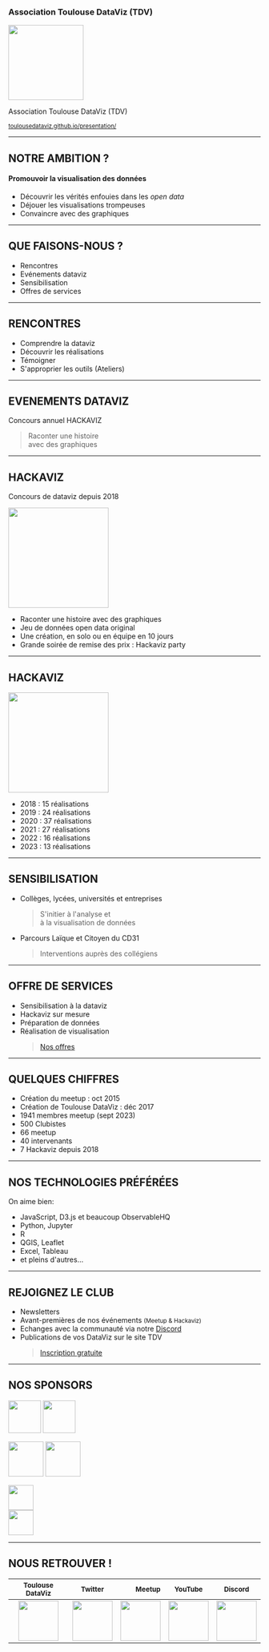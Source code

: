 ### Association Toulouse DataViz (TDV)

<img width="150" src="https://toulousedataviz.github.io/presentation/image/Logo_TDV_5.jpg" style="border:0;box-shadow:none">

Association Toulouse DataViz (TDV)

<small>[toulousedataviz.github.io/presentation/](https://toulousedataviz.github.io/presentation/)</small>

---

## NOTRE AMBITION ?

#### Promouvoir la visualisation des données

- Découvrir les vérités enfouies dans les _open data_
- Déjouer les visualisations trompeuses
- Convaincre avec des graphiques

---

## QUE FAISONS-NOUS ?

- Rencontres
- Evénements dataviz
- Sensibilisation
- Offres de services

---

## RENCONTRES

- Comprendre la dataviz
- Découvrir les réalisations
- Témoigner
- S'approprier les outils (Ateliers)

---

## EVENEMENTS DATAVIZ

Concours annuel HACKAVIZ

> Raconter une histoire <br/>avec des graphiques

---

## HACKAVIZ

Concours de dataviz depuis 2018

<img height="200" src="https://toulousedataviz.github.io/presentation/image/logo_hackaviz_site.jpg" style="border:0;box-shadow:none"><br>

- Raconter une histoire avec des graphiques
- Jeu de données open data original
- Une création, en solo ou en équipe en 10 jours
- Grande soirée de remise des prix : Hackaviz party

---

## HACKAVIZ

<img height="200" src="https://toulousedataviz.github.io/presentation/image/logo_hackaviz_site.jpg" style="border:0;box-shadow:none"><br>

- 2018 : 15 réalisations
- 2019 : 24 réalisations
- 2020 : 37 réalisations
- 2021 : 27 réalisations
- 2022 : 16 réalisations
- 2023 : 13 réalisations

---

## SENSIBILISATION

- Collèges, lycées, universités et entreprises
  > S'initier à l'analyse et <br/> à la visualisation de données
- Parcours Laïque et Citoyen du CD31
  > Interventions auprès des collégiens 

---

## OFFRE DE SERVICES

- Sensibilisation à la dataviz
- Hackaviz sur mesure
- Préparation de données
- Réalisation de visualisation
  > [Nos offres](https://toulouse-dataviz.fr/offres)

---

## QUELQUES CHIFFRES

- Création du meetup : oct 2015
- Création de Toulouse DataViz : déc 2017
- 1941 membres meetup (sept 2023)
- 500 Clubistes
- 66 meetup
- 40 intervenants
- 7 Hackaviz depuis 2018

---

## NOS TECHNOLOGIES PRÉFÉRÉES

On aime bien:

- JavaScript, D3.js et beaucoup ObservableHQ
- Python, Jupyter
- R
- QGIS, Leaflet
- Excel, Tableau
- et pleins d'autres...

---

## REJOIGNEZ LE CLUB

- Newsletters
- Avant-premières de nos événements <small>(Meetup & Hackaviz)</small>
- Echanges avec la communauté via notre [Discord](https://discord.gg/Ch23qScbpc)
- Publications de vos DataViz sur le site TDV
  > [Inscription gratuite](https://toulouse-dataviz.us20.list-manage.com/subscribe?u=6d06abd4e903b49060d162a89&id=31bc433cb4)

---

## NOS SPONSORS

[<img height="65" src="https://toulousedataviz.github.io/presentation/image/cleverAge.png" style="border:0;box-shadow:none">](https://www.clever-age.com/fr/)
[<img height="65" src="https://toulousedataviz.github.io/presentation/image/vectorInformatikGmbH_logo.svg" style="border:0;box-shadow:none">](https://www.vector.com/fr/fr/)

[<img height="70" src="https://toulousedataviz.github.io/presentation/image/cd31-logo-horizontal_93x300.png" style="border:0;box-shadow:none">](https://www.haute-garonne.fr/)
[<img height="70" src="https://toulousedataviz.github.io/presentation/image/etincelle.jpeg" style="border:0;box-shadow:none">](http://www.coworking-toulouse.com/)

[<img height="50" src="https://toulousedataviz.github.io/presentation/image/makina.jpeg" style="border:0;box-shadow:none">](https://makina-corpus.com//)<br>
[<img height="50" src="https://toulousedataviz.github.io/presentation/image/perceptible.jpg" style="border:0;box-shadow:none">](https://perceptible.fr//)

---

## NOUS RETROUVER !

|                                                              <small>Toulouse DataViz </small>                                                              |                                                                         <small>Twitter</small>                                                                         |                                                                                                                                                                               <small>Meetup</small> |                                                                                   <small>YouTube</small>                                                                                    |                                                                        <small>Discord</small>                                                                         |
| :--------------------------------------------------------------------------------------------------------------------------------------------------------: | :--------------------------------------------------------------------------------------------------------------------------------------------------------------------: | --------------------------------------------------------------------------------------------------------------------------------------------------------------------------------------------------: | :-----------------------------------------------------------------------------------------------------------------------------------------------------------------------------------------: | :-------------------------------------------------------------------------------------------------------------------------------------------------------------------: |
| [<img height="80" src="https://toulousedataviz.github.io/presentation/image/Logo_TDV_4.png" style="border:0;box-shadow:none">](http://toulouse-dataviz.fr) | [<img height="80" src="https://toulousedataviz.github.io/presentation/image/logo-twitter-rond.png" style="border:0;box-shadow:none">](https://twitter.com/Tls_dataviz) | [<img height="80" src="https://toulousedataviz.github.io/presentation/image/meetup.png" style="border:0;box-shadow:none">](https://www.meetup.com/fr-FR/Meetup-Visualisation-des-donnees-Toulouse/) | [<img height="80" src="https://toulousedataviz.github.io/presentation/image/youtube.jpg" style="border:0;box-shadow:none">](https://www.youtube.com/channel/UCo64gnxLZs1xIN-Y0Bv_Hpg/about) | [<img height="80" src="https://toulousedataviz.github.io/presentation/image/Discord-Logo-Color.png" style="border:0;box-shadow:none">](https://discord.gg/Ch23qScbpc) |
